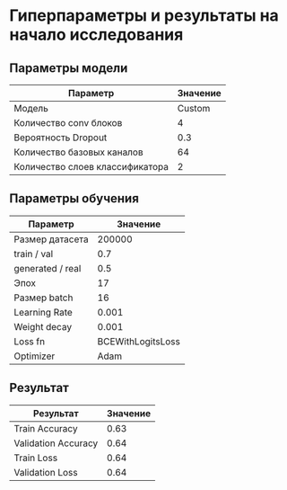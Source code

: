 # Гиперпараметры и результаты на начало исследования

## Параметры модели

|Параметр|Значение|
|--------|--------|
|Модель|Custom|
|Количество conv блоков|4|
|Вероятность Dropout|0.3|
|Количество базовых каналов|64|
|Количество слоев классификатора|2|

## Параметры обучения

|Параметр|Значение|
|--------|--------|
|Размер датасета|200000|
|train / val|0.7|
|generated / real|0.5|
|Эпох|17|
|Размер batch|16|
|Learning Rate|0.001|
|Weight decay|0.001|
|Loss fn|BCEWithLogitsLoss|
|Optimizer|Adam|

## Результат

|Результат|Значение|
|---------|--------|
|Train Accuracy|0.63|
|Validation Accuracy|0.64|
|Train Loss|0.64|
|Validation Loss|0.64|
